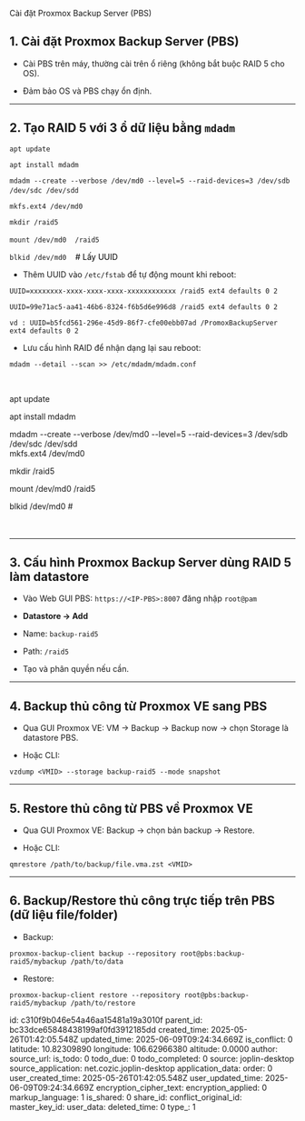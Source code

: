 Cài đặt Proxmox Backup Server (PBS)

## 1\. Cài đặt Proxmox Backup Server (PBS)

- Cài PBS trên máy, thường cài trên ổ riêng (không bắt buộc RAID 5 cho OS).
    
- Đảm bảo OS và PBS chạy ổn định.
    

* * *

## 2\. Tạo RAID 5 với 3 ổ dữ liệu bằng `mdadm`

`apt update`

`apt install mdadm`

`mdadm --create --verbose /dev/md0 --level=5 --raid-devices=3 /dev/sdb /dev/sdc /dev/sdd ` 

`mkfs.ext4 /dev/md0`

`mkdir /raid5`

`mount /dev/md0 `  `/raid5`

`blkid /dev/md0`    <span style="color: rgb(0, 0, 0);">\# Lấy UUID</span>

- Thêm UUID vào `/etc/fstab` để tự động mount khi reboot:

`UUID=xxxxxxxx-xxxx-xxxx-xxxx-xxxxxxxxxxxx /raid5 ext4 defaults 0 2`

`UUID=99e71ac5-aa41-46b6-8324-f6b5d6e996d8 /raid5 ext4 defaults 0 2`

`vd : UUID=b5fcd561-296e-45d9-86f7-cfe00ebb07ad /PromoxBackupServer ext4 defaults 0 2`

- Lưu cấu hình RAID để nhận dạng lại sau reboot:

`mdadm --detail --scan >> /etc/mdadm/mdadm.conf`

&nbsp;

apt update

apt install mdadm

mdadm --create --verbose /dev/md0 --level=5 --raid-devices=3 /dev/sdb /dev/sdc /dev/sdd  
mkfs.ext4 /dev/md0

mkdir /raid5

mount /dev/md0 /raid5

blkid /dev/md0 #  
<br/><br/>

* * *

## 3\. Cấu hình Proxmox Backup Server dùng RAID 5 làm datastore

- Vào Web GUI PBS: `https://<IP-PBS>:8007` đăng nhập `root@pam`
    
- **Datastore → Add**
    
- Name: `backup-raid5`
    
- Path: `/raid5`
    
- Tạo và phân quyền nếu cần.
    

* * *

## 4\. Backup thủ công từ Proxmox VE sang PBS

- Qua GUI Proxmox VE: VM → Backup → Backup now → chọn Storage là datastore PBS.
    
- Hoặc CLI:
    

`vzdump <VMID> --storage backup-raid5 --mode snapshot`

* * *

## 5\. Restore thủ công từ PBS về Proxmox VE

- Qua GUI Proxmox VE: Backup → chọn bản backup → Restore.
    
- Hoặc CLI:
    

`qmrestore /path/to/backup/file.vma.zst <VMID>`

* * *

## 6\. Backup/Restore thủ công trực tiếp trên PBS (dữ liệu file/folder)

- Backup:

`proxmox-backup-client backup --repository root@pbs:backup-raid5/mybackup /path/to/data`

- Restore:

`proxmox-backup-client restore --repository root@pbs:backup-raid5/mybackup /path/to/restore`

id: c310f9b046e54a46aa15481a19a3010f
parent_id: bc33dce65848438199af0fd3912185dd
created_time: 2025-05-26T01:42:05.548Z
updated_time: 2025-06-09T09:24:34.669Z
is_conflict: 0
latitude: 10.82309890
longitude: 106.62966380
altitude: 0.0000
author: 
source_url: 
is_todo: 0
todo_due: 0
todo_completed: 0
source: joplin-desktop
source_application: net.cozic.joplin-desktop
application_data: 
order: 0
user_created_time: 2025-05-26T01:42:05.548Z
user_updated_time: 2025-06-09T09:24:34.669Z
encryption_cipher_text: 
encryption_applied: 0
markup_language: 1
is_shared: 0
share_id: 
conflict_original_id: 
master_key_id: 
user_data: 
deleted_time: 0
type_: 1